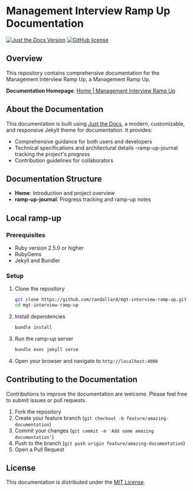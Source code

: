 # Management Interview Ramp Up Documentation

[![Just the Docs Version](https://img.shields.io/gem/v/just-the-docs)](https://github.com/just-the-docs/just-the-docs)
[![GitHub license](https://img.shields.io/github/license/randallard/mgt-interview-ramp-up)](https://github.com/randallard/mgt-interview-ramp-up/blob/main/LICENSE)

## Overview

This repository contains comprehensive documentation for the Management Interview Ramp Up, a Management Ramp Up.

**Documentation Homepage**: [Home | Management Interview Ramp Up](https://randallard.github.io/mgt-interview-ramp-up/)

## About the Documentation

This documentation is built using [Just the Docs](https://just-the-docs.github.io/just-the-docs/), a modern, customizable, and responsive Jekyll theme for documentation. It provides:

- Comprehensive guidance for both users and developers
- Technical specifications and architectural details
-ramp-up-journal tracking the project's progress
- Contribution guidelines for collaborators

## Documentation Structure

- **Home**: Introduction and project overview
- **ramp-up-journal**: Progress tracking and ramp-up notes

## Local ramp-up

### Prerequisites

- Ruby version 2.5.0 or higher
- RubyGems
- Jekyll and Bundler

### Setup

1. Clone the repository
   ```bash
   git clone https://github.com/randallard/mgt-interview-ramp-up.git
   cd mgt-interview-ramp-up
   ```

2. Install dependencies
   ```bash
   bundle install
   ```

3. Run the ramp-up server
   ```bash
   bundle exec jekyll serve
   ```

4. Open your browser and navigate to `http://localhost:4000`

## Contributing to the Documentation

Contributions to improve the documentation are welcome. Please feel free to submit issues or pull requests.

1. Fork the repository
2. Create your feature branch (`git checkout -b feature/amazing-documentation`)
3. Commit your changes (`git commit -m 'Add some amazing documentation'`)
4. Push to the branch (`git push origin feature/amazing-documentation`)
5. Open a Pull Request

## License

This documentation is distributed under the [MIT License](LICENSE).